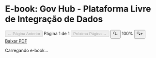 # E-book: Gov Hub - Plataforma Livre de Integração de Dados

<div class="pdf-viewer-container">
  <div class="pdf-viewer">
    <canvas id="pdfCanvas"></canvas>
  </div>
  
  <div class="pdf-controls">
    <button id="prevPage" class="pdf-btn" disabled>← Página Anterior</button>
    <span id="pageInfo" class="page-info">Página 1 de 1</span>
    <button id="nextPage" class="pdf-btn" disabled>Próxima Página →</button>
    <button id="zoomOut" class="pdf-btn">🔍-</button>
    <span id="zoomLevel" class="zoom-info">100%</span>
    <button id="zoomIn" class="pdf-btn">🔍+</button>
    <a href="../land/dist/ebook/GovHub_Livro-digital_0905.pdf" download class="pdf-btn download-btn">Baixar PDF</a>
  </div>
  
  <div class="pdf-loading">
    <div class="loading-spinner"></div>
    <p>Carregando e-book...</p>
  </div>
</div>

<script src="https://cdnjs.cloudflare.com/ajax/libs/pdf.js/3.11.174/pdf.min.js"></script>
<script>
// Configurar PDF.js
pdfjsLib.GlobalWorkerOptions.workerSrc = 'https://cdnjs.cloudflare.com/ajax/libs/pdf.js/3.11.174/pdf.worker.min.js';

let pdfDoc = null;
let pageNum = 1;
let pageRendering = false;
let pageNumPending = null;
let scale = 1.0;
const canvas = document.getElementById('pdfCanvas');
const ctx = canvas.getContext('2d');

// Elementos da interface
const prevBtn = document.getElementById('prevPage');
const nextBtn = document.getElementById('nextPage');
const zoomInBtn = document.getElementById('zoomIn');
const zoomOutBtn = document.getElementById('zoomOut');
const pageInfo = document.getElementById('pageInfo');
const zoomLevel = document.getElementById('zoomLevel');
const loadingDiv = document.querySelector('.pdf-loading');

// Carregar PDF
function loadPDF() {
  loadingDiv.style.display = 'block';
  
  const pdfUrl = '../land/dist/ebook/GovHub_Livro-digital_0905.pdf';
  
  pdfjsLib.getDocument(pdfUrl).promise.then(function(pdfDoc_) {
    pdfDoc = pdfDoc_;
    pageInfo.textContent = `Página 1 de ${pdfDoc.numPages}`;
    
    // Atualizar botões
    prevBtn.disabled = pageNum <= 1;
    nextBtn.disabled = pageNum >= pdfDoc.numPages;
    
    loadingDiv.style.display = 'none';
    renderPage(pageNum);
  }).catch(function(error) {
    console.error('Erro ao carregar PDF:', error);
    loadingDiv.innerHTML = '<p>❌ Erro ao carregar o e-book. <a href="../land/dist/ebook/GovHub_Livro-digital_0905.pdf" download>Clique aqui para baixar</a></p>';
  });
}

// Renderizar página
function renderPage(num) {
  pageRendering = true;
  
  pdfDoc.getPage(num).then(function(page) {
    const viewport = page.getViewport({scale: scale});
    canvas.height = viewport.height;
    canvas.width = viewport.width;
    
    const renderContext = {
      canvasContext: ctx,
      viewport: viewport
    };
    
    const renderTask = page.render(renderContext);
    
    renderTask.promise.then(function() {
      pageRendering = false;
      if (pageNumPending !== null) {
        renderPage(pageNumPending);
        pageNumPending = null;
      }
    });
  });
  
  pageInfo.textContent = `Página ${num} de ${pdfDoc.numPages}`;
  zoomLevel.textContent = `${Math.round(scale * 100)}%`;
}

// Fila de renderização
function queueRenderPage(num) {
  if (pageRendering) {
    pageNumPending = num;
  } else {
    renderPage(num);
  }
}

// Navegação
function onPrevPage() {
  if (pageNum <= 1) return;
  pageNum--;
  prevBtn.disabled = pageNum <= 1;
  nextBtn.disabled = pageNum >= pdfDoc.numPages;
  queueRenderPage(pageNum);
}

function onNextPage() {
  if (pageNum >= pdfDoc.numPages) return;
  pageNum++;
  prevBtn.disabled = pageNum <= 1;
  nextBtn.disabled = pageNum >= pdfDoc.numPages;
  queueRenderPage(pageNum);
}

// Zoom
function onZoomIn() {
  if (scale >= 3.0) return;
  scale += 0.25;
  queueRenderPage(pageNum);
}

function onZoomOut() {
  if (scale <= 0.5) return;
  scale -= 0.25;
  queueRenderPage(pageNum);
}

// Event listeners
prevBtn.addEventListener('click', onPrevPage);
nextBtn.addEventListener('click', onNextPage);
zoomInBtn.addEventListener('click', onZoomIn);
zoomOutBtn.addEventListener('click', onZoomOut);

// Navegação por teclado
document.addEventListener('keydown', function(e) {
  if (e.key === 'ArrowLeft') onPrevPage();
  if (e.key === 'ArrowRight') onNextPage();
  if (e.key === '+' || e.key === '=') onZoomIn();
  if (e.key === '-') onZoomOut();
});

// Carregar PDF quando a página estiver pronta
document.addEventListener('DOMContentLoaded', loadPDF);
</script>


